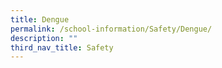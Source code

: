 ```yaml
---
title: Dengue
permalink: /school-information/Safety/Dengue/
description: ""
third_nav_title: Safety
---
```


